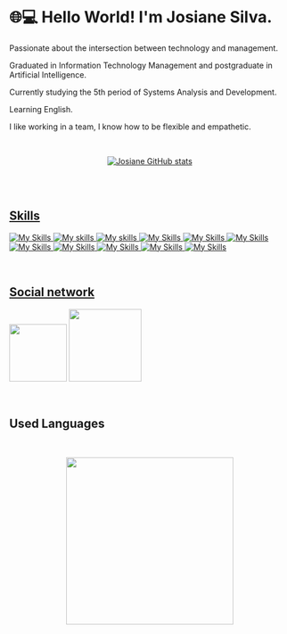 # 🌐💻 Hello World! I'm Josiane Silva. 


Passionate about the intersection between technology and management.

Graduated in Information Technology Management and postgraduate in Artificial Intelligence.

Currently studying the 5th period of Systems Analysis and Development.

Learning English.

I like working in a team, I know how to be flexible and empathetic.



<br>
<div style="display: inline_block" align="center">
<a href="https://github.com/Josi8752">
  

 ![Josiane GitHub stats](https://github-readme-stats.vercel.app/api?username=josi8752&theme=tokyonight&show_icons=true&layout=compact&hide=stars,prs,issues,contribs)
 
 <br> 
</div>

<br>

## Skills
![My Skills](https://img.shields.io/badge/Python-3776AB?style=for-the-badge&logo=python&logoColor=white)
![My skills](https://img.shields.io/badge/HTML5-E34F26?style=for-the-badge&logo=html5&logoColor=white)
![My skills](https://img.shields.io/badge/CSS-239120?&style=for-the-badge&logo=css3&logoColor=white)
![My Skills](https://img.shields.io/badge/JavaScript-F7DF1E?style=for-the-badge&logo=javascript&logoColor=black)
![My Skills](https://img.shields.io/badge/TypeScript-007ACC?style=for-the-badge&logo=typescript&logoColor=white)
![My Skills](https://img.shields.io/badge/Java-ED8B00?style=for-the-badge&logo=openjdk&logoColor=white)
![My Skills](https://img.shields.io/badge/React-20232A?style=for-the-badge&logo=react&logoColor=61DAFB)
![My Skills](https://img.shields.io/badge/Spring-6DB33F?style=for-the-badge&logo=spring&logoColor=white)
![My Skills](https://img.shields.io/badge/MySQL-00000F?style=for-the-badge&logo=mysql&logoColor=white)
![My Skills](https://img.shields.io/badge/PostgreSQL-316192?style=for-the-badge&logo=postgresql&logoColor=white)
![My Skills](https://img.shields.io/badge/Microsoft_Excel-217346?style=for-the-badge&logo=microsoft-excel&logoColor=white)

<br>

## Social network
<a href="https://mail.google.com/mail/u/0/#inbox?compose=new"> <img src="https://img.shields.io/badge/Gmail-D14836?style=for-the-badge&logo=gmail&logoColor=white" width="103"></a>
<a href="https://www.linkedin.com/in/josianepracarreiras-s/"> <img src="https://img.shields.io/badge/linkedin-%230077B5.svg?style=for-the-badge&logo=linkedin&logoColor=white" width="130"></a>

<br>

## Used Languages
 
 <br>
 <p align="center"><img width="300" src="https://github-readme-stats.vercel.app/api/top-langs/?username=josi8752&layout=donut&theme=radical"></p>

